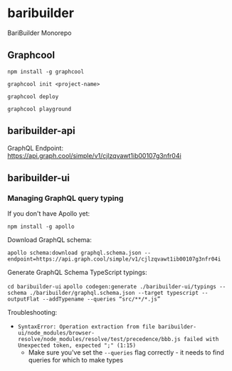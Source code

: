 # baribuilder
BariBuilder Monorepo

## Graphcool

`npm install -g graphcool`

`graphcool init <project-name>`

`graphcool deploy`

`graphcool playground`

## baribuilder-api

GraphQL Endpoint: https://api.graph.cool/simple/v1/cjlzqvawt1ib00107g3nfr04i

## baribuilder-ui

### Managing GraphQL query typing
If you don't have Apollo yet:

`npm install -g apollo`

Download GraphQL schema:

`apollo schema:download graphql.schema.json --endpoint=https://api.graph.cool/simple/v1/cjlzqvawt1ib00107g3nfr04i`

Generate GraphQL Schema TypeScript typings:

`cd baribuilder-ui`
`apollo codegen:generate ./baribuilder-ui/typings --schema ./baribuilder/graphql.schema.json --target typescript --outputFlat --addTypename --queries “src/**/*.js”`

Troubleshooting:
* `SyntaxError: Operation extraction from file baribuilder-ui/node_modules/browser-resolve/node_modules/resolve/test/precedence/bbb.js failed with 
   Unexpected token, expected ";" (1:15)`
   * Make sure you've set the `--queries` flag correctly - it needs to find queries for which to make types

